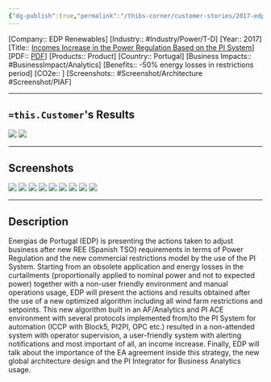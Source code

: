 ```yaml
---
{"dg-publish":true,"permalink":"/thibs-corner/customer-stories/2017-edp-renewables-incomes-increase-in-the-power-regulation-based-on-the-pi-system/","noteIcon":""}
---
```


[Company:: EDP Renewables]
[Industry:: #Industry/Power/T-D]
[Year:: 2017]
[Title:: [Incomes Increase in the Power Regulation Based on the PI System](https://resources.osisoft.com/presentations/incomes-increase-in-the-power-regulation-based-on-the-pi-system/)]
[PDF:: [PDF](https://cdn.osisoft.com/osi/presentations/2017-uc-emea-london/UC17EU-D2PG03-EDPREDP-Renewables-Europe-SL-Galn-Incomes-Increase-in-the-Power-Regulation.pdf)]
[Products:: Product]
[Country:: Portugal]
[Business Impacts:: #BusinessImpact/Analytics]
[Benefits:: -50% energy losses in restrictions period]
[CO2e:: ]
[Screenshots:: #Screenshot/Architecture #Screenshot/PIAF]

---
## `=this.Customer`'s Results
![](https://i.imgur.com/eK6U8M3.png)
![](https://i.imgur.com/CS1GjbO.png)

---
## Screenshots
![](https://i.imgur.com/G4v5U1y.png)
![](https://i.imgur.com/ZTml8jH.png)
![](https://i.imgur.com/LtNw0UI.png)
![](https://i.imgur.com/5p1ROg0.png)
![](https://i.imgur.com/utojKpD.png)
![](https://i.imgur.com/OGa3uyo.png)
![](https://i.imgur.com/lKHSK7w.png)
![](https://i.imgur.com/2qlMgXP.png)
![](https://i.imgur.com/FrSCiIS.png)


---
## Description
Energias de Portugal (EDP) is presenting the actions taken to adjust business after new REE (Spanish TSO) requirements in terms of Power Regulation and the new commercial restrictions model by the use of the PI System. Starting from an obsolete application and energy losses in the curtailments (proportionally applied to nominal power and not to expected power) together with a non-user friendly environment and manual operations usage, EDP will present the actions and results obtained after the use of a new optimized algorithm including all wind farm restrictions and setpoints. This new algorithm built in an AF/Analytics and PI ACE environment with several protocols implemented from/to the PI System for automation (ICCP with Block5, PI2PI, OPC etc.) resulted in a non-attended system with operator supervision, a user-friendly system with alerting notifications and most important of all, an income increase. Finally, EDP will talk about the importance of the EA agreement inside this strategy, the new global architecture design and the PI Integrator for Business Analytics usage.